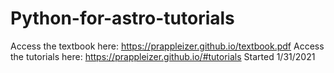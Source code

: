 # Python-for-astro-tutorials

Access the textbook here: https://prappleizer.github.io/textbook.pdf
Access the tutorials here: https://prappleizer.github.io/#tutorials
Started 1/31/2021
